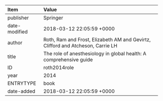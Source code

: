 | Item          | Value                                                                           |
|:--------------|:--------------------------------------------------------------------------------|
| publisher     | Springer                                                                        |
| date-modified | 2018-03-12 22:05:59 +0000                                                       |
| author        | Roth, Ram and Frost, Elizabeth AM and Gevirtz, Clifford and Atcheson, Carrie LH |
| title         | The role of anesthesiology in global health: A comprehensive guide              |
| ID            | roth2014role                                                                    |
| year          | 2014                                                                            |
| ENTRYTYPE     | book                                                                            |
| date-added    | 2018-03-12 22:05:59 +0000                                                       |